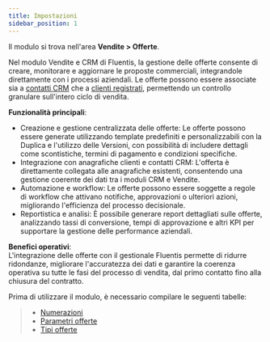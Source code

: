 ```yaml
---
title: Impostazioni
sidebar_position: 1
---
```


Il modulo si trova nell'area **Vendite > Offerte**.

Nel modulo Vendite e CRM di Fluentis, la gestione delle offerte consente di creare, monitorare e aggiornare le proposte commerciali, integrandole direttamente con i processi aziendali. Le offerte possono essere associate sia a [contatti CRM](/docs/crm/home-crm/contacts/search-contacts) che a [clienti registrati](/docs/erp-home/registers/contacts/create-new-contact/general), permettendo un controllo granulare sull'intero ciclo di vendita.

**Funzionalità principali**:
- Creazione e gestione centralizzata delle offerte: Le offerte possono essere generate utilizzando template predefiniti e personalizzabili con la Duplica e l'utilizzo delle Versioni, con possibilità di includere dettagli come scontistiche, termini di pagamento e condizioni specifiche.
- Integrazione con anagrafiche clienti e contatti CRM: L'offerta è direttamente collegata alle anagrafiche esistenti, consentendo una gestione coerente dei dati tra i moduli CRM e Vendite.
- Automazione e workflow: Le offerte possono essere soggette a regole di workflow che attivano notifiche, approvazioni o ulteriori azioni, migliorando l'efficienza del processo decisionale.
- Reportistica e analisi: È possibile generare report dettagliati sulle offerte, analizzando tassi di conversione, tempi di approvazione e altri KPI per supportare la gestione delle performance aziendali.     

**Benefici operativi**:          
L'integrazione delle offerte con il gestionale Fluentis permette di ridurre ridondanze, migliorare l'accuratezza dei dati e garantire la coerenza operativa su tutte le fasi del processo di vendita, dal primo contatto fino alla chiusura del contratto.

Prima di utilizzare il modulo, è necessario compilare le seguenti tabelle:
> - [Numerazioni](/docs/configurations/tables/fluentis-numerations)    
> - [Parametri offerte](/docs/configurations/parameters/sales/offer-parameters)     
> - [Tipi offerte](/docs/configurations/tables/sales/sales-offer-type)